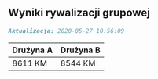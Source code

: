 ## Wyniki rywalizacji grupowej

```markdown
Aktualizacja: 2020-05-27 10:56:09
```

Drużyna A | Drużyna B
------------ | -------------
 8611 KM | 8544 KM